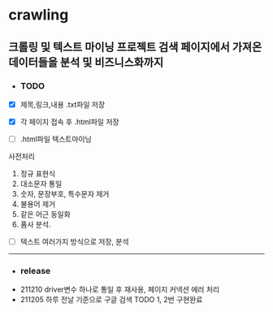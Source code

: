 # crawling

## 크롤링 및 텍스트 마이닝 프로젝트   검색 페이지에서 가져온 데이터들을 분석 및 비즈니스화까지

* ### TODO

* [x] 제목,링크,내용 .txt파일 저장

* [x] 각 페이지 접속 후 .html파일 저장

* [ ] .html파일 텍스트마이닝

사전처리
>
1. 정규 표현식   
2. 대소문자 통일   
3. 숫자, 문장부호, 특수문자 제거   
4. 불용어 제거   
5. 같은 어근 동일화   
6. 품사 분석.    

* [ ] 텍스트 여러가지 방식으로 저장, 분석

***

* ### release

>
- 211210 driver변수 하나로 통일 후 재사용, 페이지 커넥션 에러 처리
- 211205 하루 전날 기준으로 구글 검색 TODO 1, 2번 구현완료
